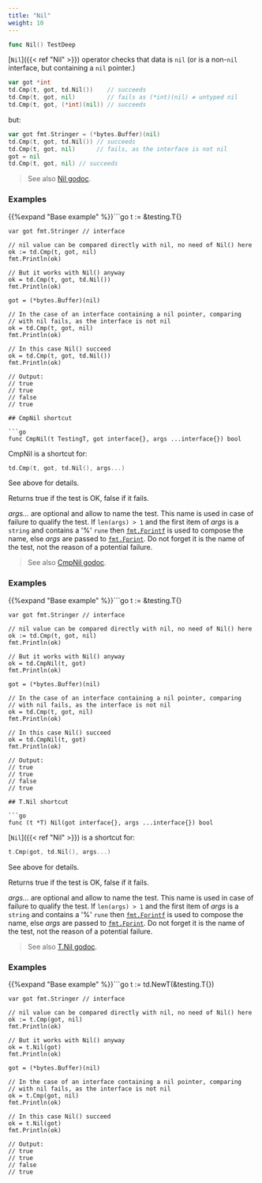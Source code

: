 ```yaml
---
title: "Nil"
weight: 10
---
```


```go
func Nil() TestDeep
```

[`Nil`]({{< ref "Nil" >}}) operator checks that data is `nil` (or is a non-`nil` interface,
but containing a `nil` pointer.)

```go
var got *int
td.Cmp(t, got, td.Nil())    // succeeds
td.Cmp(t, got, nil)         // fails as (*int)(nil) ≠ untyped nil
td.Cmp(t, got, (*int)(nil)) // succeeds
```

but:

```go
var got fmt.Stringer = (*bytes.Buffer)(nil)
td.Cmp(t, got, td.Nil()) // succeeds
td.Cmp(t, got, nil)      // fails, as the interface is not nil
got = nil
td.Cmp(t, got, nil) // succeeds
```


> See also [<i class='fas fa-book'></i> Nil godoc](https://godoc.org/github.com/maxatome/go-testdeep/td#Nil).

### Examples

{{%expand "Base example" %}}```go
	t := &testing.T{}

	var got fmt.Stringer // interface

	// nil value can be compared directly with nil, no need of Nil() here
	ok := td.Cmp(t, got, nil)
	fmt.Println(ok)

	// But it works with Nil() anyway
	ok = td.Cmp(t, got, td.Nil())
	fmt.Println(ok)

	got = (*bytes.Buffer)(nil)

	// In the case of an interface containing a nil pointer, comparing
	// with nil fails, as the interface is not nil
	ok = td.Cmp(t, got, nil)
	fmt.Println(ok)

	// In this case Nil() succeed
	ok = td.Cmp(t, got, td.Nil())
	fmt.Println(ok)

	// Output:
	// true
	// true
	// false
	// true

```{{% /expand%}}
## CmpNil shortcut

```go
func CmpNil(t TestingT, got interface{}, args ...interface{}) bool
```

CmpNil is a shortcut for:

```go
td.Cmp(t, got, td.Nil(), args...)
```

See above for details.

Returns true if the test is OK, false if it fails.

*args...* are optional and allow to name the test. This name is
used in case of failure to qualify the test. If `len(args) > 1` and
the first item of *args* is a `string` and contains a '%' `rune` then
[`fmt.Fprintf`](https://golang.org/pkg/fmt/#Fprintf) is used to compose the name, else *args* are passed to
[`fmt.Fprint`](https://golang.org/pkg/fmt/#Fprint). Do not forget it is the name of the test, not the
reason of a potential failure.


> See also [<i class='fas fa-book'></i> CmpNil godoc](https://godoc.org/github.com/maxatome/go-testdeep/td#CmpNil).

### Examples

{{%expand "Base example" %}}```go
	t := &testing.T{}

	var got fmt.Stringer // interface

	// nil value can be compared directly with nil, no need of Nil() here
	ok := td.Cmp(t, got, nil)
	fmt.Println(ok)

	// But it works with Nil() anyway
	ok = td.CmpNil(t, got)
	fmt.Println(ok)

	got = (*bytes.Buffer)(nil)

	// In the case of an interface containing a nil pointer, comparing
	// with nil fails, as the interface is not nil
	ok = td.Cmp(t, got, nil)
	fmt.Println(ok)

	// In this case Nil() succeed
	ok = td.CmpNil(t, got)
	fmt.Println(ok)

	// Output:
	// true
	// true
	// false
	// true

```{{% /expand%}}
## T.Nil shortcut

```go
func (t *T) Nil(got interface{}, args ...interface{}) bool
```

[`Nil`]({{< ref "Nil" >}}) is a shortcut for:

```go
t.Cmp(got, td.Nil(), args...)
```

See above for details.

Returns true if the test is OK, false if it fails.

*args...* are optional and allow to name the test. This name is
used in case of failure to qualify the test. If `len(args) > 1` and
the first item of *args* is a `string` and contains a '%' `rune` then
[`fmt.Fprintf`](https://golang.org/pkg/fmt/#Fprintf) is used to compose the name, else *args* are passed to
[`fmt.Fprint`](https://golang.org/pkg/fmt/#Fprint). Do not forget it is the name of the test, not the
reason of a potential failure.


> See also [<i class='fas fa-book'></i> T.Nil godoc](https://godoc.org/github.com/maxatome/go-testdeep/td#T.Nil).

### Examples

{{%expand "Base example" %}}```go
	t := td.NewT(&testing.T{})

	var got fmt.Stringer // interface

	// nil value can be compared directly with nil, no need of Nil() here
	ok := t.Cmp(got, nil)
	fmt.Println(ok)

	// But it works with Nil() anyway
	ok = t.Nil(got)
	fmt.Println(ok)

	got = (*bytes.Buffer)(nil)

	// In the case of an interface containing a nil pointer, comparing
	// with nil fails, as the interface is not nil
	ok = t.Cmp(got, nil)
	fmt.Println(ok)

	// In this case Nil() succeed
	ok = t.Nil(got)
	fmt.Println(ok)

	// Output:
	// true
	// true
	// false
	// true

```{{% /expand%}}
